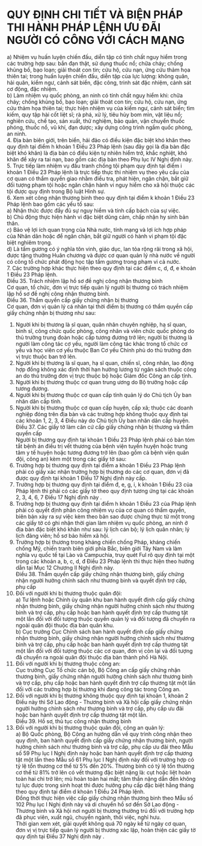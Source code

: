 # QUY ĐỊNH CHI TIẾT VÀ BIỆN PHÁP THI HÀNH PHÁP LỆNH ƯU ĐÃI NGƯỜI CÓ CÔNG VỚI CÁCH MẠNG

a) Nhiệm vụ huấn luyện chiến đấu, diễn tập có tính chất nguy hiểm trong các trường hợp sau: bắn đạn thật, sử dụng thuốc nổ; chữa cháy; chống khủng bố, bạo loạn;  giải thoát con tin; cứu hộ, cứu nạn, ứng cứu thảm họa thiên tai; trong huấn luyện chiến đấu, diễn tập của lực lượng: không quân, hải quân, kiểm ngư, cảnh sát biển, đặc công, trinh sát đặc nhiệm, cảnh sát cơ động, đặc nhiệm.  
b) Làm nhiệm vụ quốc phòng, an ninh có tính chất nguy hiểm khi: chữa cháy; chống khủng bố, bạo loạn; giải thoát con tin; cứu hộ, cứu nạn, ứng cứu thảm họa thiên tai; thực hiện nhiệm vụ của kiểm ngư, cảnh sát biển; tìm kiếm, quy tập hài cốt liệt sĩ; rà phá, xử lý, tiêu hủy bom mìn, vật liệu nổ; nghiên cứu, chế tạo, sản xuất, thử nghiệm, bảo quản, vận chuyển thuốc phóng, thuốc nổ, vũ khí, đạn dược; xây dựng công trình ngầm quốc phòng, an ninh.  
4. Địa bàn biên giới, trên biển, hải đảo có điều kiện đặc biệt khó khăn theo quy định tại điểm h khoản 1 Điều 23 Pháp lệnh (sau đây gọi là địa bàn đặc biệt khó khăn) là địa bàn có điều kiện tự nhiên hiểm trở, khắc nghiệt, khó khăn để xảy ra tai nạn, bao gồm các địa bàn theo Phụ lục IV Nghị định này.  
5. Trực tiếp làm nhiệm vụ đấu tranh chống tội phạm quy định tại điểm i khoản 1 Điều 23 Pháp lệnh là trực tiếp thực thi nhiệm vụ theo yêu cầu của cơ quan có thẩm quyền giao nhằm điều tra, phát hiện, ngăn chặn, bắt giữ đối tượng phạm tội hoặc ngăn chặn hành vi nguy hiểm cho xã hội thuộc các tội được quy định trong Bộ luật Hình sự.  
6. Xem xét công nhận thương binh theo quy định tại điểm k khoản 1 Điều 23 Pháp lệnh bao gồm các yếu tố sau:  
a) Nhận thức được đầy đủ sự nguy hiểm và tính cấp bách của sự việc.  
b) Chủ động thực hiện hành vi đặc biệt dũng cảm, chấp nhận hy sinh bản thân.  
c) Bảo vệ lợi ích quan trọng của Nhà nước, tính mạng và lợi ích hợp pháp của Nhân dân hoặc để ngăn chặn, bắt giữ người có hành vi phạm tội đặc biệt nghiêm trọng.  
d) Là tấm gương có ý nghĩa tôn vinh, giáo dục, lan tỏa rộng rãi trong xã hội, được tặng thưởng Huân chương và được cơ quan quản lý nhà nước về người có công tổ chức phát động học tập tấm gương trong phạm vi cả nước.  
7. Các trường hợp khác thực hiện theo quy định tại các điểm c, d, đ, e khoản 1 Điều 23 Pháp lệnh.  
Điều 35. Trách nhiệm lập hồ sơ đề nghị công nhận thương binh  
Cơ quan, tổ chức, đơn vị trực tiếp quản lý người bị thương có trách nhiệm lập hồ sơ đề nghị công nhận thương binh.  
Điều 36. Thẩm quyền cấp giấy chứng nhận bị thương  
Cơ quan, đơn vị quản lý cá nhân tại thời điểm bị thương có thẩm quyền cấp giấy chứng nhận bị thương như sau:  
1. Người khi bị thương là sĩ quan, quân nhân chuyên nghiệp, hạ sĩ quan, binh sĩ, công chức quốc phòng, công nhân và viên chức quốc phòng do thủ trưởng trung đoàn hoặc cấp tương đương trở lên; người bị thương là người làm công tác cơ yếu, người làm công tác khác trong tổ chức cơ yếu và học viên cơ yếu thuộc Ban Cơ yếu Chính phủ do thủ trưởng đơn vị trực thuộc ban trở lên.  
2. Người khi bị thương là sĩ quan, hạ sĩ quan, chiến sĩ, công nhân, lao động hợp đồng không xác định thời hạn hưởng lương từ ngân sách thuộc công an do thủ trưởng đơn vị trực thuộc bộ hoặc Giám đốc Công an cấp tỉnh.  
3. Người khi bị thương thuộc cơ quan trung ương do Bộ trưởng hoặc cấp tương đương.  
4. Người khi bị thương thuộc cơ quan cấp tỉnh quản lý do Chủ tịch Ủy ban nhân dân cấp tỉnh.  
5. Người khi bị thương thuộc cơ quan cấp huyện, cấp xã; thuộc các doanh nghiệp đóng trên địa bàn và các trường hợp không thuộc quy định tại các khoản 1, 2, 3, 4 Điều này do Chủ tịch Ủy ban nhân dân cấp huyện.  
Điều 37. Các giấy tờ làm căn cứ cấp giấy chứng nhận bị thương và thẩm quyền cấp  
Người bị thương quy định tại khoản 1 Điều 23 Pháp lệnh phải có bản tóm tắt bệnh án điều trị vết thương của bệnh viện tuyến huyện hoặc trung tâm y tế huyện hoặc tương đương trở lên (bao gồm cả bệnh viện quân đội, công an) kèm một trong các giấy tờ sau:  
1. Trường hợp bị thương quy định tại điểm a khoản 1 Điều 23 Pháp lệnh phải có giấy xác nhận trường hợp bị thương do các cơ quan, đơn vị đã được quy định tại khoản 1 Điều 17 Nghị định này cấp.  
2. Trường hợp bị thương quy định tại điểm đ, e, g, i, k khoản 1 Điều 23 của Pháp lệnh thì phải có các giấy tờ theo quy định tương ứng tại các khoản 2, 3, 4, 6, 7 Điều 17 Nghị định này .  
3. Trường hợp bị thương quy định tại điểm h khoản 1 Điều 23 của Pháp lệnh phải có quyết định phân công nhiệm vụ của cơ quan có thẩm quyền, biên bản xảy ra sự việc kèm theo bản sao được chứng thực từ một trong các giấy tờ có ghi nhận thời gian làm nhiệm vụ quốc phòng, an ninh ở địa bàn đặc biệt khó khăn như sau: lý lịch cán bộ; lý lịch quân nhân; lý lịch đảng viên; hồ sơ bảo hiểm xã hội.  
4. Trường hợp bị thương trong kháng chiến chống Pháp, kháng chiến chống Mỹ, chiến tranh biên giới phía Bắc, biên giới Tây Nam và làm nghĩa vụ quốc tế tại Lào và Campuchia, truy quét Ful rô quy định tại một trong các khoản a, b, c, d, đ Điều 23 Pháp lệnh thì thực hiện theo hướng dẫn tại Mục 12 Chương II Nghị định này.  
Điều 38. Thẩm quyền cấp giấy chứng nhận thương binh, giấy chứng nhận người hưởng chính sách như thương binh và quyết định trợ cấp, phụ cấp  
1. Đối với người khi bị thương thuộc quân đội:  
a) Tư lệnh hoặc Chính ủy quân khu ban hành quyết định cấp giấy chứng nhận thương binh, giấy chứng nhận người hưởng chính sách như thương binh và trợ cấp, phụ cấp hoặc ban hành quyết định trợ cấp thương tật một lần đối với đối tượng thuộc quyền quản lý và đối tượng đã chuyển ra ngoài quân đội thuộc địa bàn quân khu.  
b) Cục trưởng Cục Chính sách ban hành quyết định cấp giấy chứng nhận thương binh, giấy chứng nhận người hưởng chính sách như thương binh và trợ cấp, phụ cấp hoặc ban hành quyết định trợ cấp thương tật một lần đối với đối tượng thuộc các cơ quan, đơn vị còn lại và đối tượng đã chuyển ra ngoài quân đội thuộc địa bàn thành phố Hà Nội.  
2. Đối với người khi bị thương thuộc công an:  
Cục trưởng Cục Tổ chức cán bộ, Bộ Công an cấp giấy chứng nhận thương binh, giấy chứng nhận người hưởng chính sách như thương binh và trợ cấp, phụ cấp hoặc ban hành quyết định trợ cấp thương tật một lần đối với các trường hợp bị thương khi đang công tác trong Công an.  
3. Đối với người khi bị thương không thuộc quy định tại khoản 1, khoản 2 Điều này thì Sở Lao động - Thương binh và Xã hội cấp giấy chứng nhận người hưởng chính sách như thương binh và trợ cấp, phụ cấp ưu đãi hoặc ban hành quyết định trợ cấp thương tật một lần.  
Điều 39. Hồ sơ, thủ tục công nhận thương binh  
1. Đối với người khi bị thương thuộc quân đội, công an quản lý:  
a) Bộ Quốc phòng, Bộ Công an hướng dẫn về quy trình công nhận theo quy định, ban hành quyết định cấp giấy chứng nhận thương binh, người hưởng chính sách như thương binh và trợ cấp, phụ cấp ưu đãi theo Mẫu số 59 Phụ lục I  Nghị định này hoặc ban hành quyết định trợ cấp thương tật một lần theo Mẫu số 61 Phụ lục I Nghị định này đối với trường hợp có tỷ lệ tổn thương cơ thể từ 5% đến 20%. Thương binh có tỷ lệ tổn thương cơ thể từ 81% trở lên có vết thương đặc biệt nặng là: cụt hoặc liệt hoàn toàn hai chi trở lên; mù hoàn toàn hai mắt; tâm thần nặng dẫn đến không tự lực được trong sinh hoạt thì được hưởng phụ cấp đặc biệt hằng tháng theo quy định tại điểm d khoản 1 Điều 24 Pháp lệnh.  
Đồng thời thực hiện việc cấp giấy chứng nhận thương binh theo Mẫu số 102 Phụ lục I Nghị định này và di chuyển hồ sơ đến Sở Lao động - Thương binh và Xã hội nơi người bị thương thường trú đối với trường hợp đã phục viên, xuất ngũ, chuyển ngành, thôi việc, nghỉ hưu.  
Thời gian xem xét, giải quyết không quá 70 ngày kể từ ngày cơ quan, đơn vị vị trực tiếp quản lý người bị thương xác lập, hoàn thiện các giấy tờ quy định tại Điều 37 Nghị định này .